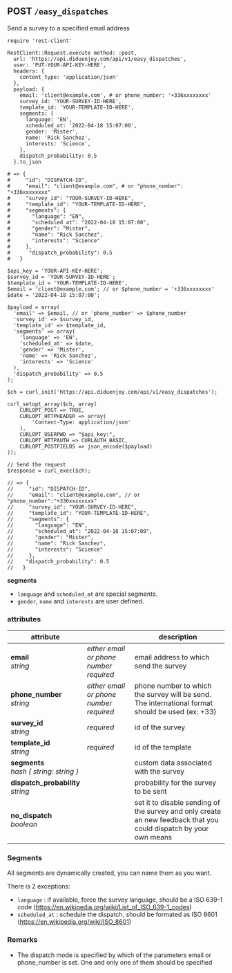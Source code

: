 ## POST `/easy_dispatches`

Send a survey to a specified email address

```ruby--Rails
require 'rest-client'

RestClient::Request.execute method: :post,
  url: 'https://api.diduenjoy.com/api/v1/easy_dispatches',
  user: 'PUT-YOUR-API-KEY-HERE',
  headers: {
    content_type: 'application/json'
  },
  payload: {
    email: 'client@example.com', # or phone_number: '+336xxxxxxxx'
    survey_id: 'YOUR-SURVEY-ID-HERE',
    template_id: 'YOUR-TEMPLATE-ID-HERE',
    segments: {
      language: 'EN',
      scheduled_at: '2022-04-18 15:07:00',
      gender: 'Mister',
      name: 'Rick Sanchez',
      interests: 'Science',
    },
    dispatch_probability: 0.5
  }.to_json

# => {
#     "id": "DISPATCH-ID",
#     "email": "client@example.com", # or "phone_number": "+336xxxxxxxx"
#     "survey_id": "YOUR-SURVEY-ID-HERE",
#     "template_id": "YOUR-TEMPLATE-ID-HERE",
#     "segments": {
#       "language": "EN",
#       "scheduled_at": "2022-04-18 15:07:00",
#       "gender": "Mister",
#       "name": "Rick Sanchez",
#       "interests": "Science"
#     },
#      "dispatch_probability": 0.5
#   }
```

```php--php
$api_key = 'YOUR-API-KEY-HERE';
$survey_id = 'YOUR-SURVEY-ID-HERE';
$template_id = 'YOUR-TEMPLATE-ID-HERE',
$email = 'client@example.com'; // or $phone_number = '+336xxxxxxxx'
$date = '2022-04-18 15:07:00';

$payload = array(
  'email' => $email, // or 'phone_number' => $phone_number
  'survey_id' => $survey_id,
  'template_id' => $template_id,
  'segments' => array(
    'language' => 'EN',
    'scheduled_at' => $date,
    'gender' => 'Mister',
    'name' => 'Rick Sanchez',
    'interests' => 'Science'
  ),
  'dispatch_probability' => 0.5
);

$ch = curl_init('https://api.diduenjoy.com/api/v1/easy_dispatches');

curl_setopt_array($ch, array(
    CURLOPT_POST => TRUE,
    CURLOPT_HTTPHEADER => array(
        'Content-Type: application/json'
    ),
    CURLOPT_USERPWD => "$api_key:",
    CURLOPT_HTTPAUTH => CURLAUTH_BASIC,
    CURLOPT_POSTFIELDS => json_encode($payload)
));

// Send the request
$response = curl_exec($ch);

// => {
//     "id": "DISPATCH-ID",
//     "email": "client@example.com", // or "phone_number":"+336xxxxxxxx"
//     "survey_id": "YOUR-SURVEY-ID-HERE",
//     "template_id": "YOUR-TEMPLATE-ID-HERE",
//     "segments": {
//       "language": "EN",
//       "scheduled_at": "2022-04-18 15:07:00",
//       "gender": "Mister",
//       "name": "Rick Sanchez",
//       "interests": "Science"
//     },
//    "dispatch_probability": 0.5
//   }
```

<aside class="notice lang-specific"><b>segments</b>
  <ul>
    <li><code>language</code> and <code>scheduled_at</code> are special segments.</li>
    <li><code>gender</code>, <code>name</code> and <code>interests</code> are user defined.</li>
</aside>


### attributes

attribute          |     | description
------------- | --- | -------------
__email__<br>_string_  | _either email or phone number required_ | email address to which send the survey
__phone_number__<br>_string_  | _either email or phone number required_ | phone number to which the survey will be send. The international format should be used (ex: +33)
__survey_id__<br>_string_  | _required_ | id of the survey
__template_id__<br>_string_  | _required_| id of the template
__segments__<br>_hash { string: string }_ | | custom data associated with the survey
__dispatch_probability__<br>_string_ | | probability for the survey to be sent
__no_dispatch__<br>_boolean_ | | set it to disable sending of the survey and only create an new feedback that you could dispatch by your own means

### Segments

All segments are dynamically created, you can name them as you want.

There is 2 exceptions:

- `language` : if available, force the survey language, should be a ISO 639-1 code (https://en.wikipedia.org/wiki/List_of_ISO_639-1_codes)
- `scheduled_at` : schedule the dispatch, should be formated as ISO 8601 (https://en.wikipedia.org/wiki/ISO_8601)

### Remarks
- The dispatch mode is specified by which of the parameters email or phone_number is set. One and only one of them should be specified